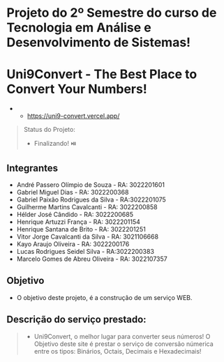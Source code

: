 # Projeto do 2º Semestre do curso de Tecnologia em Análise e Desenvolvimento de Sistemas!
# Uni9Convert - The Best Place to Convert Your Numbers!

- + https://uni9-convert.vercel.app/

> Status do Projeto:
> + Finalizando! ⏯️
## Integrantes
- André Passero Olímpio de Souza - RA: 3022201601
- Gabriel Miguel Dias - RA: 3022200368
- Gabriel Paixão Rodrigues da Silva - RA:3022201075
- Guilherme Martins Cavalcanti - RA: 3022200858
- Hélder José Cândido - RA: 3022200685
- Henrique Artuzzi França - RA: 3022201154
- Henrique Santana de Brito - RA: 3022201251
- Vitor Jorge Cavalcanti da Silva - RA: 3021106668
- Kayo Araujo Oliveira - RA: 3022200176
- Lucas Rodrigues Seidel Silva - RA:3022200383
- Marcelo Gomes de Abreu Oliveira - RA: 3022107357

## Objetivo
- O objetivo deste projeto, é a construção de um serviço WEB.

## Descrição do serviço prestado:

> + Uni9Convert, o melhor lugar para converter seus números!
> O Objetivo deste site é prestar o serviço de conversão númerica entre os tipos: Binários, Octais, Decimais e Hexadecimais!
